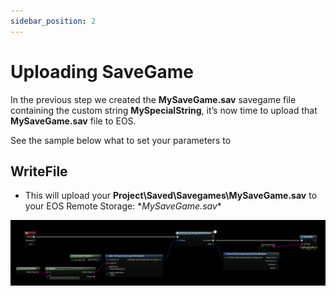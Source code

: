 ```yaml
---
sidebar_position: 2
---
```


# Uploading SaveGame
In the previous step we created the **MySaveGame.sav** savegame file containing the custom string **MySpecialString**, it’s now time to upload that **MySaveGame.sav** file to EOS.

See the sample below what to set your parameters to

## WriteFile
- This will upload your **Project\Saved\Savegames\MySaveGame.sav** to your EOS Remote Storage: \**MySaveGame.sav**

![Image](../../../../static/img/write_file.png)